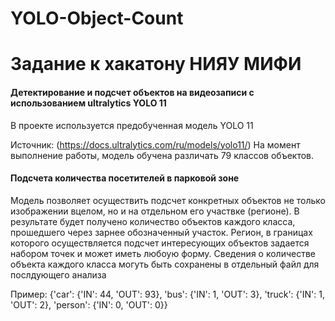 # YOLO-Object-Count

# Задание к хакатону НИЯУ МИФИ 
#### Детектирование и подсчет объектов на видеозаписи с использованием ultralytics YOLO 11

В проекте используется предобученная модель  YOLO 11

Источник: (https://docs.ultralytics.com/ru/models/yolo11/)
На момент выполнение работы, модель обучена различать 79 классов объектов.

#### Подсчета количества посетителей в парковой зоне

Модель позволяет осуществить подсчет конкретных объектов не только изображении вцелом, но и на отдельном его участвке (регионе). 
В результате будет получено количество объектов каждого класса, прошедшего через зарнее обозначенный участок. 
Регион, в границах которого осуществляется подсчет интересующих объектов задается набором точек и может иметь любоую форму.
Сведения о количестве объекта каждого класса могуть быть сохранены в отдельный файл для послдующего анализа

Пример: 
{'car': {'IN': 44, 'OUT': 93}, 'bus': {'IN': 1, 'OUT': 3}, 'truck': {'IN': 1, 'OUT': 2}, 'person': {'IN': 0, 'OUT': 0}}




